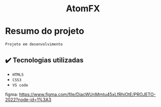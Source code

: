 <h1 align="center" font-size="bold" color-font="red"> AtomFX </h1>


# Resumo do projeto

<p>
  
  ``Projeto em desenvolvimento``
 

</p>

## ✔️ Tecnologias utilizadas

- ``HTML5``
- ``CSS3``
- ``VS code``



figma: https://www.figma.com/file/DiacWUnMmtu45xLfRhiOtE/PROJETO-2022?node-id=1%3A3

